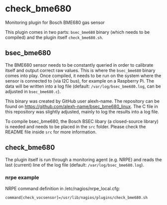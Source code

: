# check_bme680
Monitoring plugin for Bosch BME680 gas sensor

This plugin comes in two parts: `bsec_bme680` binary (which needs to be compiled) and the plugin itself `check_bme680.sh`. 

## bsec_bme680
The BME680 sensor needs to be constantly queried in order to calibrate itself and output correct raw values. This is where the `bsec_bme680` binary comes into play. Once compiled, it needs to be run on the system where the sensor is connected to (via I2C bus), for example on a Raspberry Pi. The data will be written into a log file (default: `/var/log/bsec_bme680.log`, can be adjusted in `bsec_bme680.c`). 

This binary was created by GitHub user alexh-name. The repository can be found on https://github.com/alexh-name/bsec_bme680_linux. The C file in this repository was slightly adjusted, mainly to log the results into a log file.

To compile bsec_bme680, the Bosch BSEC libary (a closed-source library) is needed and needs to be placed in the `src` folder. Please check the README file inside `src` for more information.

## check_bme680
The plugin itself is run through a monitoring agent (e.g. NRPE) and reads the last (current) line of the log file (default: `/var/log/bsec_bme680.log`). 

### nrpe example
NRPE command definition in /etc/nagios/nrpe_local.cfg:

```
command[check_vocsensor]=/usr/lib/nagios/plugins/check_bme680.sh
```
